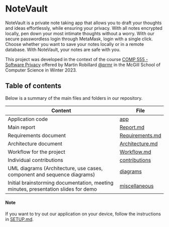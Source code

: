 # NoteVault

NoteVault is a private note taking app that allows you to draft your thoughts and ideas effortlessly, while ensuring your privacy. With all notes encrypted locally, pen down your most intimate thoughts without a worry. With our secure passwordless login through MetaMask, login with a single click. Choose whether you want to save your notes locally or in a remote database. With NoteVault, your notes are safe with you.

This project
was developed in the context of the course [COMP 555 - Software
Privacy](https://www.cs.mcgill.ca/~martin/teaching/comp555-winter-2023.html)
offered by Martin Robillard [@prmr](https://github.com/prmr) in the McGill School of Computer Science in
Winter 2023.

## Table of contents

Below is a summary of the main files and folders in our repository.

| Content                                                                            | File                               |
| ---------------------------------------------------------------------------------- | ---------------------------------- |
| Application code                                                                   | [app](app/)                        |
| Main report                                                                        | [Report.md](Report.md)             |
| Requirements document                                                              | [Requirements.md](Requirements.md) |
| Architecture document                                                              | [Architecture.md](Architecture.md) |
| Workflow for the project                                                           | [Workflow.md](Workflow.md)         |
| Individual contributions                                                           | [contributions](contributions/)    |
| UML diagrams (Architecture, use cases, component and sequence diagrams)            | [diagrams](diagrams/)              |
| Initial brainstorming documentation, meeting minutes, presentation slides for demo | [miscellaneous](miscellaneous/)    |

#### Note

If you want to try out our application on your device, follow the instructions in [SETUP.md](app/SETUP.md).
